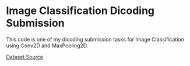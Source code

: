 # Image Classification Dicoding Submission

This code is one of my dicoding submission tasks for Image Classification using Conv2D and MaxPooling2D.

[Dataset Source](https://www.kaggle.com/competitions/dogs-vs-cats/data )
